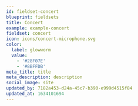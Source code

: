 ```yaml
---
id: fieldset-concert
blueprint: fieldsets
title: Concert
example: example-concert
fieldset: concert
icon: icons/concert-microphone.svg
color:
  label: glowworm
  value:
    - '#28F07E'
    - '#8BFFDB'
meta_title: title
meta_description: description
social_image: site
updated_by: 7182a453-d24a-45c7-b390-e999d4515f84
updated_at: 1634101694
---
```

